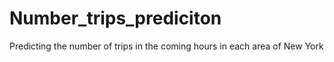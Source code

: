 # Number_trips_prediciton
Predicting the number of trips in the coming hours in each area of New York
